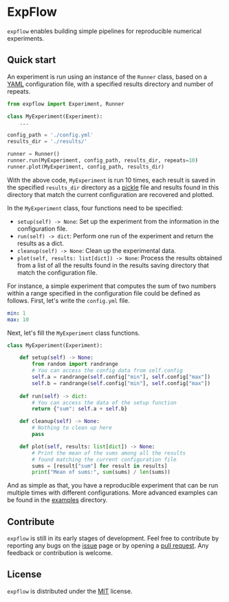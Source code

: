 # ExpFlow

`expflow` enables building simple pipelines for reproducible numerical experiments.

## Quick start

An experiment is run using an instance of the `Runner` class, based on a [YAML](https://yaml.org) configuration file, with a specified results directory and number of repeats.

```python
from expflow import Experiment, Runner

class MyExperiment(Experiment):
    ...

config_path = './config.yml'
results_dir = './results/'

runner = Runner()
runner.run(MyExperiment, config_path, results_dir, repeats=10)
runner.plot(MyExperiment, config_path, results_dir)
```

With the above code, `MyExperiment` is run 10 times, each result is saved in the specified `results_dir` directory as a [pickle](https://docs.python.org/3/library/pickle.html) file and results found in this directory that match the current configuration are recovered and plotted.

In the `MyExperiment` class, four functions need to be specified:

- `setup(self) -> None`: Set up the experiment from the information in the configuration file.
- `run(self) -> dict`: Perform one run of the experiment and return the results as a dict.
- `cleanup(self) -> None`: Clean up the experimental data.
- `plot(self, results: list[dict]) -> None`: Process the results obtained from a list of all the results found in the results saving directory that match the configuration file.

For instance, a simple experiment that computes the sum of two numbers within a range specified in the configuration file could be defined as follows.
First, let's write the `config.yml` file.

```yaml
min: 1
max: 10
```

Next, let's fill the `MyExperiment` class functions.

```python
class MyExperiment(Experiment):

    def setup(self) -> None:
        from random import randrange
        # You can access the config data from self.config
        self.a = randrange(self.config["min"], self.config["max"])
        self.b = randrange(self.config["min"], self.config["max"])
    
    def run(self) -> dict:
        # You can access the data of the setup function
        return {"sum": self.a + self.b}

    def cleanup(self) -> None:
        # Nothing to clean up here
        pass

    def plot(self, results: list[dict]) -> None:
        # Print the mean of the sums among all the results
        # found matching the current configuration file
        sums = [result["sum"] for result in results]
        print("Mean of sums:", sum(sums) / len(sums))
```

And as simple as that, you have a reproducible experiment that can be run multiple times with different configurations.
More advanced examples can be found in the [examples](https://github.com/TheoGuyard/ExpFlow/tree/main/examples) directory.

## Contribute

`expflow` is still in its early stages of development.
Feel free to contribute by reporting any bugs on the [issue](https://github.com/TheoGuyard/ExpFlow/issues) page or by opening a [pull request](https://github.com/TheoGuyard/ExpFlow/pulls).
Any feedback or contribution is welcome.

## License

`expflow` is distributed under the
[MIT](https://github.com/TheoGuyard/ExpFlow/blob/main/LICENSE) license.